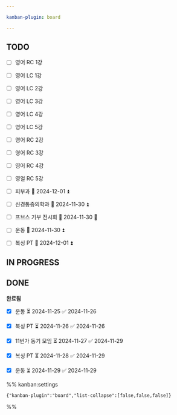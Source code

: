 ```yaml
---

kanban-plugin: board

---
```


## TODO

- [ ] 영어 RC 1강
- [ ] 영어 LC 1강
- [ ] 영어 LC 2강
- [ ] 영어 LC 3강
- [ ] 영어 LC 4강
- [ ] 영어 LC 5강
- [ ] 영어 RC 2강
- [ ] 영어 RC 3강
- [ ] 영어 RC 4강
- [ ] 영얼 RC 5강
- [ ] 피부과 📅 2024-12-01 ⏫
- [ ] 신경통증의학과 📅 2024-11-30 ⏫
- [ ] 프브스 기부 전시회 📅 2024-11-30 🔽
- [ ] 운동 📅 2024-11-30 ⏫
- [ ] 복싱 PT 📅 2024-12-01 ⏫


## IN PROGRESS



## DONE

**완료됨**
- [x] 운동 ⏳ 2024-11-25 ✅ 2024-11-26
- [x] 복싱 PT ⏳ 2024-11-26 ✅ 2024-11-26
- [x] 11번가 동기 모임 ⏳ 2024-11-27 ✅ 2024-11-29
- [x] 복싱 PT ⏳ 2024-11-28 ✅ 2024-11-29
- [x] 운동 ⏳ 2024-11-29 ✅ 2024-11-29




%% kanban:settings
```
{"kanban-plugin":"board","list-collapse":[false,false,false]}
```
%%